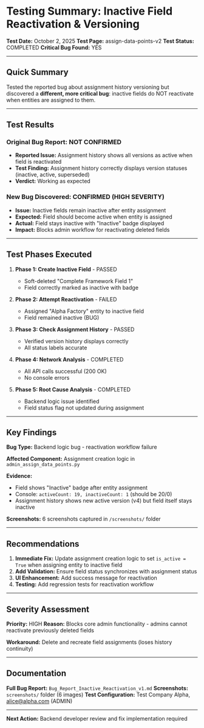 # Testing Summary: Inactive Field Reactivation & Versioning

**Test Date:** October 2, 2025
**Test Page:** assign-data-points-v2
**Test Status:** COMPLETED
**Critical Bug Found:** YES

---

## Quick Summary

Tested the reported bug about assignment history versioning but discovered a **different, more critical bug**: inactive fields do NOT reactivate when entities are assigned to them.

---

## Test Results

### Original Bug Report: NOT CONFIRMED
- **Reported Issue:** Assignment history shows all versions as active when field is reactivated
- **Test Finding:** Assignment history correctly displays version statuses (inactive, active, superseded)
- **Verdict:** Working as expected

### New Bug Discovered: CONFIRMED (HIGH SEVERITY)
- **Issue:** Inactive fields remain inactive after entity assignment
- **Expected:** Field should become active when entity is assigned
- **Actual:** Field stays inactive with "Inactive" badge displayed
- **Impact:** Blocks admin workflow for reactivating deleted fields

---

## Test Phases Executed

1. **Phase 1: Create Inactive Field** - PASSED
   - Soft-deleted "Complete Framework Field 1"
   - Field correctly marked as inactive with badge

2. **Phase 2: Attempt Reactivation** - FAILED
   - Assigned "Alpha Factory" entity to inactive field
   - Field remained inactive (BUG)

3. **Phase 3: Check Assignment History** - PASSED
   - Verified version history displays correctly
   - All status labels accurate

4. **Phase 4: Network Analysis** - COMPLETED
   - All API calls successful (200 OK)
   - No console errors

5. **Phase 5: Root Cause Analysis** - COMPLETED
   - Backend logic issue identified
   - Field status flag not updated during assignment

---

## Key Findings

**Bug Type:** Backend logic bug - reactivation workflow failure

**Affected Component:** Assignment creation logic in `admin_assign_data_points.py`

**Evidence:**
- Field shows "Inactive" badge after entity assignment
- Console: `activeCount: 19, inactiveCount: 1` (should be 20/0)
- Assignment history shows new active version (v4) but field itself stays inactive

**Screenshots:** 6 screenshots captured in `/screenshots/` folder

---

## Recommendations

1. **Immediate Fix:** Update assignment creation logic to set `is_active = True` when assigning entity to inactive field
2. **Add Validation:** Ensure field status synchronizes with assignment status
3. **UI Enhancement:** Add success message for reactivation
4. **Testing:** Add regression tests for reactivation workflow

---

## Severity Assessment

**Priority:** HIGH
**Reason:** Blocks core admin functionality - admins cannot reactivate previously deleted fields

**Workaround:** Delete and recreate field assignments (loses history continuity)

---

## Documentation

**Full Bug Report:** `Bug_Report_Inactive_Reactivation_v1.md`
**Screenshots:** `screenshots/` folder (6 images)
**Test Configuration:** Test Company Alpha, alice@alpha.com (ADMIN)

---

**Next Action:** Backend developer review and fix implementation required
